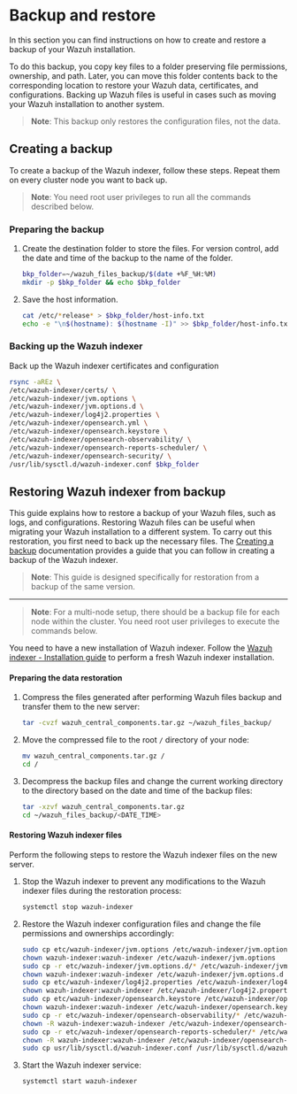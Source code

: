 # Backup and restore

In this section you can find instructions on how to create and restore a backup of your Wazuh installation.

To do this backup, you copy key files to a folder preserving file permissions, ownership, and path. Later, you can move this folder contents back to the corresponding location to restore your Wazuh data, certificates, and configurations. Backing up Wazuh files is useful in cases such as moving your Wazuh installation to another system.

> **Note**: This backup only restores the configuration files, not the data.

## Creating a backup

To create a backup of the Wazuh indexer, follow these steps. Repeat them on every cluster node you want to back up.

> **Note**: You need root user privileges to run all the commands described below.

### Preparing the backup

1. Create the destination folder to store the files. For version control, add the date and time of the backup to the name of the folder.

    ```bash
    bkp_folder=~/wazuh_files_backup/$(date +%F_%H:%M)
    mkdir -p $bkp_folder && echo $bkp_folder
    ```

2. Save the host information.

    ```bash
    cat /etc/*release* > $bkp_folder/host-info.txt
    echo -e "\n$(hostname): $(hostname -I)" >> $bkp_folder/host-info.txt
    ```

### Backing up the Wazuh indexer

Back up the Wazuh indexer certificates and configuration

```bash
rsync -aREz \
/etc/wazuh-indexer/certs/ \
/etc/wazuh-indexer/jvm.options \
/etc/wazuh-indexer/jvm.options.d \
/etc/wazuh-indexer/log4j2.properties \
/etc/wazuh-indexer/opensearch.yml \
/etc/wazuh-indexer/opensearch.keystore \
/etc/wazuh-indexer/opensearch-observability/ \
/etc/wazuh-indexer/opensearch-reports-scheduler/ \
/etc/wazuh-indexer/opensearch-security/ \
/usr/lib/sysctl.d/wazuh-indexer.conf $bkp_folder
```

## Restoring Wazuh indexer from backup

This guide explains how to restore a backup of your Wazuh files, such as logs, and configurations. Restoring Wazuh files can be useful when migrating your Wazuh installation to a different system. To carry out this restoration, you first need to back up the necessary files. The [Creating a backup](#creating-a-backup) documentation provides a guide that you can follow in creating a backup of the Wazuh indexer.

>**Note**: This guide is designed specifically for restoration from a backup of the same version.

---

>**Note**: For a multi-node setup, there should be a backup file for each node within the cluster. You need root user privileges to execute the commands below.

You need to have a new installation of Wazuh indexer. Follow the [Wazuh indexer - Installation guide](https://documentation.wazuh.com/current/installation-guide/wazuh-indexer/index.html) to perform a fresh Wazuh indexer installation.


#### Preparing the data restoration

1. Compress the files generated after performing Wazuh files backup and transfer them to the new server:

    ```bash
    tar -cvzf wazuh_central_components.tar.gz ~/wazuh_files_backup/
    ```

2. Move the compressed file to the root `/` directory of your node:

    ```bash
    mv wazuh_central_components.tar.gz /
    cd /
    ```

3. Decompress the backup files and change the current working directory to the directory based on the date and time of the backup files:

    ```bash
    tar -xzvf wazuh_central_components.tar.gz
    cd ~/wazuh_files_backup/<DATE_TIME>
    ```

#### Restoring Wazuh indexer files

Perform the following steps to restore the Wazuh indexer files on the new server.

1. Stop the Wazuh indexer to prevent any modifications to the Wazuh indexer files during the restoration process:

    ```bash
    systemctl stop wazuh-indexer
    ```

2. Restore the Wazuh indexer configuration files and change the file permissions and ownerships accordingly:

    ```bash
    sudo cp etc/wazuh-indexer/jvm.options /etc/wazuh-indexer/jvm.options
    chown wazuh-indexer:wazuh-indexer /etc/wazuh-indexer/jvm.options
    sudo cp -r etc/wazuh-indexer/jvm.options.d/* /etc/wazuh-indexer/jvm.options.d/
    chown wazuh-indexer:wazuh-indexer /etc/wazuh-indexer/jvm.options.d
    sudo cp etc/wazuh-indexer/log4j2.properties /etc/wazuh-indexer/log4j2.properties
    chown wazuh-indexer:wazuh-indexer /etc/wazuh-indexer/log4j2.properties
    sudo cp etc/wazuh-indexer/opensearch.keystore /etc/wazuh-indexer/opensearch.keystore
    chown wazuh-indexer:wazuh-indexer /etc/wazuh-indexer/opensearch.keystore
    sudo cp -r etc/wazuh-indexer/opensearch-observability/* /etc/wazuh-indexer/opensearch-observability/
    chown -R wazuh-indexer:wazuh-indexer /etc/wazuh-indexer/opensearch-observability/
    sudo cp -r etc/wazuh-indexer/opensearch-reports-scheduler/* /etc/wazuh-indexer/opensearch-reports-scheduler/
    chown -R wazuh-indexer:wazuh-indexer /etc/wazuh-indexer/opensearch-reports-scheduler/
    sudo cp usr/lib/sysctl.d/wazuh-indexer.conf /usr/lib/sysctl.d/wazuh-indexer.conf
    ```

3. Start the Wazuh indexer service:

    ```bash
    systemctl start wazuh-indexer
    ```

